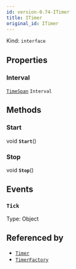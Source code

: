 ```yaml
---
id: version-0.74-ITimer
title: ITimer
original_id: ITimer
---
```


Kind: `interface`



## Properties
### Interval
 [`TimeSpan`](https://docs.microsoft.com/uwp/api/Windows.Foundation.TimeSpan) `Interval`



## Methods
### Start
void **`Start`**()



### Stop
void **`Stop`**()




## Events
### `Tick`
Type: Object


## Referenced by
- [`Timer`](Timer)
- [`TimerFactory`](TimerFactory)
